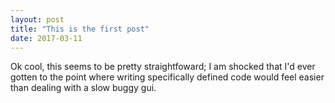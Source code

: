 ```yaml
---
layout: post
title: "This is the first post"
date: 2017-03-11
---
```


Ok cool, this seems to be pretty straightfoward; I am shocked that I'd ever gotten to the point where writing specifically
defined code would feel easier than dealing with a slow buggy gui.

<script type="text/javascript" src="processing.js"></script>
<canvas data-processing-sources="myProgram.pde"></canvas>
